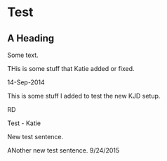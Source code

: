 # Test

## A Heading

Some text.

THis is some stuff that Katie added or fixed.

14-Sep-2014 

This is some stuff I added to test the new KJD setup.

RD

Test - Katie

New test sentence.

ANother new test sentence. 9/24/2015
